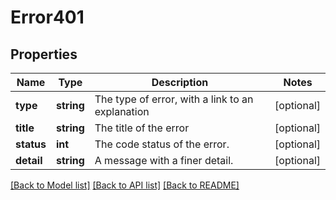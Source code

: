 # Error401

## Properties
Name | Type | Description | Notes
------------ | ------------- | ------------- | -------------
**type** | **string** | The type of error, with a link to an explanation | [optional] 
**title** | **string** | The title of the error | [optional] 
**status** | **int** | The code status of the error. | [optional] 
**detail** | **string** | A message with a finer detail. | [optional] 

[[Back to Model list]](../../README.md#documentation-for-models) [[Back to API list]](../../README.md#documentation-for-api-endpoints) [[Back to README]](../../README.md)

